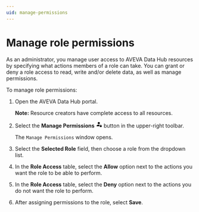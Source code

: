 ```yaml
---
uid: manage-permissions
---
```


# Manage role permissions

As an administrator, you manage user access to AVEVA Data Hub resources by specifying what actions members of a role can take. You can grant or deny a role access to read, write and/or delete data, as well as manage permissions.

To manage role permissions:

1. Open the AVEVA Data Hub portal.
 
   **Note:** Resource creators have complete access to all resources.   

1. Select the **Manage Permissions** ![](../images/manage-permissions.png) button in the upper-right toolbar.

   The `Manage Permissions` window opens.

1. Select the **Selected Role** field, then choose a role from the dropdown list. 

1. In the **Role Access** table, select the **Allow** option next to the actions you want the role to be able to perform.
 
1. In the **Role Access** table, select the **Deny** option next to the actions you do not want the role to perform.

1. After assigning permissions to the role, select **Save**.
  